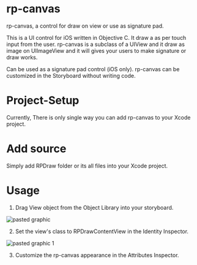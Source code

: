# rp-canvas
rp-canvas, a control for draw on view or use as signature pad.  

This is a UI control for iOS  written in Objective C. It draw a as per touch input from the user. rp-canvas is a subclass of a UIView and it draw as image on UIImageView and it will gives your users to make signature or draw works.

Can be used as a signature pad control (iOS only).
rp-canvas can be customized in the Storyboard without writing code.

# Project-Setup

Currently, There is only single way you can add rp-canvas to your Xcode project.

# Add source

Simply add RPDraw folder or its all files into your Xcode project.

# Usage

1. Drag View object from the Object Library into your storyboard.

![pasted graphic](https://user-images.githubusercontent.com/45240621/53308622-d7d40600-3870-11e9-910d-be6116194afe.png)
 
2. Set the view's class to RPDrawContentView in the Identity Inspector.

![pasted graphic 1](https://user-images.githubusercontent.com/45240621/53308668-271a3680-3871-11e9-8c99-1f656cc32b4d.png)

3. Customize the rp-canvas appearance in the Attributes Inspector.



